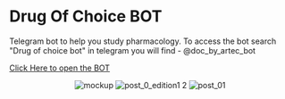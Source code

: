 <!DOCTYPE html>                            <html>
</p><h1> Drug Of Choice BOT </h1>
Telegram bot to help you study pharmacology. To access the bot search "Drug of choice bot" in telegram you will find - @doc_by_artec_bot
<p></p>

<p><a href="https://t.me/doc_by_artec_bot">Click Here to open the BOT</a></p>
<p align="center">

<img src="https://user-images.githubusercontent.com/67222042/125746025-13ddcd3e-f4d5-45cd-a68c-c0a42238b879.png" alt="mockup">

<img src="https://user-images.githubusercontent.com/67222042/125747407-973a1abf-735b-4599-b7a7-13ceded11327.png" alt="post_0_edition1 2">

<img src="https://user-images.githubusercontent.com/67222042/125746038-753f7396-17b7-49e6-abd6-5c4f322d0af9.png" alt="post_01">
 </p>
</div></div></body>                            </html>
